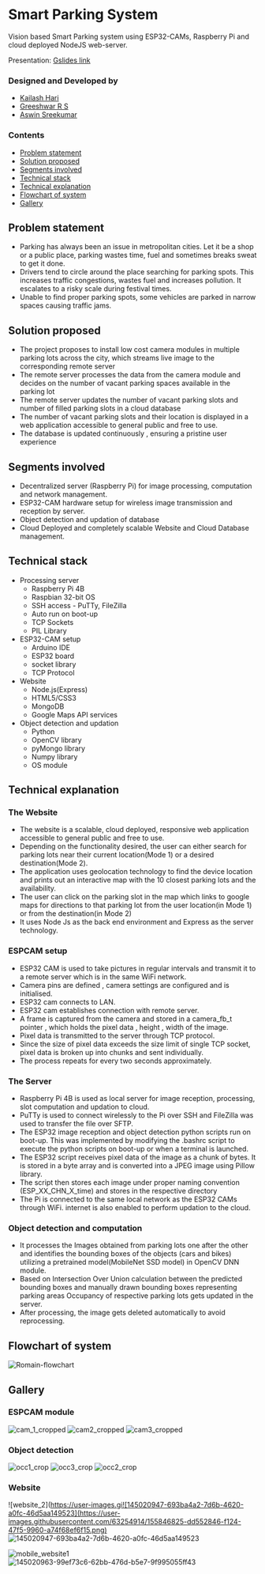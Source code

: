 # Smart Parking System
Vision based Smart Parking system using ESP32-CAMs, Raspberry Pi and cloud deployed NodeJS web-server. 

Presentation: [Gslides link](https://docs.google.com/presentation/d/1YP6zdCB5QQFJaQGfti0WNF30bLDKpJegZoq8PL2K82k/edit?usp=sharing)

### Designed and Developed by
- [Kailash Hari](https://github.com/kailashhari)
- [Greeshwar R S](https://github.com/greesh02)
- [Aswin Sreekumar](https://github.com/aswin-sreekumar)

### Contents
- [Problem statement](#Problem-statement)
- [Solution proposed](#Solution-proposed)
- [Segments involved](#Segments-involved)
- [Technical stack](#Technical-stack)
- [Technical explanation](#Technical-explanation)
- [Flowchart of system](#Flowchart-of-system)
- [Gallery](#Gallery)

## Problem statement
- Parking has always been an issue in metropolitan cities.  Let it be a shop or a public place, parking wastes time, fuel and sometimes breaks sweat to get it done.
- Drivers tend to circle around the place searching for parking spots. This increases traffic congestions, wastes fuel and increases pollution. It escalates to a risky scale during festival times.
- Unable to find proper parking spots, some vehicles are parked in narrow spaces causing traffic jams.

## Solution proposed
- The project proposes to install low cost camera modules in multiple parking lots across the city, which streams live image to the corresponding remote server 
- The remote server processes the data from the camera module and decides on the number of vacant parking spaces available in the parking lot
- The remote server updates the number of vacant parking slots and number of filled parking slots in a cloud database
- The number of vacant parking slots and their location is displayed in a web application accessible to general public and free to use.
- The database is updated continuously , ensuring a pristine user experience

## Segments involved
- Decentralized server (Raspberry Pi) for image processing, computation and network management.
- ESP32-CAM hardware setup for wireless image transmission and reception by server.
- Object detection and updation of database
- Cloud Deployed and completely scalable Website and Cloud Database management.

## Technical stack
- Processing server
  - Raspberry Pi 4B 
  - Raspbian 32-bit OS
  - SSH access - PuTTy, FileZilla
  - Auto run on boot-up
  - TCP Sockets
  - PIL Library
- ESP32-CAM setup
  - Arduino IDE
  - ESP32 board 
  - socket library
  - TCP Protocol
- Website
  - Node.js(Express)
  - HTML5/CSS3
  - MongoDB
  - Google Maps API services
- Object detection and updation
  - Python
  - OpenCV library
  - pyMongo library
  - Numpy library
  - OS module

## Technical explanation
### The Website
- The website is a scalable, cloud deployed, responsive web application accessible to general public and free to use.
- Depending on the functionality desired, the user can either search for parking lots near their current location(Mode 1) or a desired destination(Mode 2).
- The application uses geolocation technology to find the device location and prints out an interactive map with the 10 closest parking lots and the availability.
- The user can click on the parking slot in the map which links to google maps for directions to that parking lot from the user location(in Mode 1) or from the destination(in Mode 2)
- It uses Node Js as the back end environment and Express as the server technology. 

### ESPCAM setup
- ESP32 CAM is used to take pictures in regular intervals and transmit it to a remote server which is in the same WiFi network.
- Camera pins are defined , camera settings are configured and is initialised.
- ESP32 cam connects to LAN.
- ESP32 cam establishes connection with remote server.
- A frame is captured from the camera and stored in a camera_fb_t pointer , which holds the pixel data , height , width of the image.
- Pixel data is transmitted to the server through TCP protocol.
- Since the size of pixel data exceeds the size limit of single TCP socket, pixel data is broken up into chunks and sent individually.
- The process repeats for every two seconds approximately.

### The Server
- Raspberry Pi 4B is used as local server for image reception, processing, slot computation and updation to cloud.
- PuTTy is used to connect wirelessly to the Pi over SSH and FileZilla was used to transfer the file over SFTP. 
- The ESP32 image reception and object detection python scripts run on boot-up. This was implemented by modifying the .bashrc script to execute the python scripts on boot-up or when a terminal is launched.
- The ESP32 script receives pixel data of the image as a chunk of bytes. It is stored in a byte array and is converted into a JPEG image using Pillow library. 
- The script then stores each image under proper naming convention (ESP_XX_CHN_X_time) and stores in the respective directory
- The Pi is connected to the same local network as the ESP32 CAMs through WiFi. internet is also enabled to perform updation to the cloud.

### Object detection and computation
- It processes the Images obtained from parking lots one after the other and identifies the bounding boxes of the objects (cars and bikes) utilizing a pretrained model(MobileNet SSD model) in OpenCV DNN module.
- Based on Intersection Over Union calculation between the predicted bounding boxes and manually drawn bounding boxes representing parking areas Occupancy of respective parking lots gets updated in the server.
- After processing, the image gets deleted automatically to avoid reprocessing.


## Flowchart of system
![Romain-flowchart](https://user-images.githubusercontent.com/63254914/145010041-10b53ae5-b5e7-4cda-89e6-7fe81f6e233d.png)

## Gallery
### ESPCAM module
![cam_1_cropped](https://user-images.githubusercontent.com/63254914/145011057-12974ce8-c2bc-4f2a-84cf-5da65a002274.jpg)
![cam2_cropped](https://user-images.githubusercontent.com/63254914/145011091-269a53a6-e352-4ec6-abb7-d028695f939a.jpg)
![cam3_cropped](https://user-images.githubusercontent.com/63254914/145020788-d5f42cb8-4607-4d28-a4bd-d8d94790621f.jpeg)

### Object detection
![occ1_crop](https://user-images.githubusercontent.com/63254914/145021342-a76fa8c2-bea5-4c9d-b4ab-78943e9291c7.png)
![occ3_crop](https://user-images.githubusercontent.com/63254914/145022138-48e320c8-b803-41e9-8c4d-e3bca6af1675.png)
![occ2_crop](https://user-images.githubusercontent.com/63254914/145021366-a41d5e67-8bc0-436d-9eba-92378afdb756.png)

### Website

![website_2](https://user-images.gi![145020947-693ba4a2-7d6b-4620-a0fc-46d5aa149523](https://user-images.githubusercontent.com/63254914/155846825-dd552846-f124-47f5-9960-a74f68ef6f15.png)
![145020947-693ba4a2-7d6b-4620-a0fc-46d5aa149523](https://user-images.githubusercontent.com/63254914/155846844-b46c9ca2-ffcb-4321-aebf-84957cf8c861.png)

![mobile_website1](https://user-images.githubusercontent.com/63254914/145021395-9cbd8341-47b8-42f1-af28-5f8a757e90a2.png)
![145020963-99ef73c6-62bb-476d-b5e7-9f995055ff43](https://user-images.githubusercontent.com/63254914/155846803-f3462eb9-0093-4eb5-99dd-189adf3f2ddc.png)



